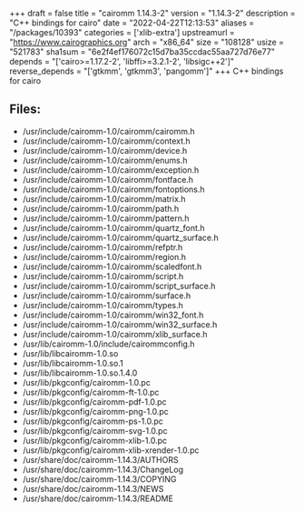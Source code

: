 +++
draft = false
title = "cairomm 1.14.3-2"
version = "1.14.3-2"
description = "C++ bindings for cairo"
date = "2022-04-22T12:13:53"
aliases = "/packages/10393"
categories = ['xlib-extra']
upstreamurl = "https://www.cairographics.org"
arch = "x86_64"
size = "108128"
usize = "521783"
sha1sum = "6e2f4ef176072c15d7ba35ccdac55aa727d76e77"
depends = "['cairo>=1.17.2-2', 'libffi>=3.2.1-2', 'libsigc++2']"
reverse_depends = "['gtkmm', 'gtkmm3', 'pangomm']"
+++
C++ bindings for cairo

## Files: 
* /usr/include/cairomm-1.0/cairomm/cairomm.h
* /usr/include/cairomm-1.0/cairomm/context.h
* /usr/include/cairomm-1.0/cairomm/device.h
* /usr/include/cairomm-1.0/cairomm/enums.h
* /usr/include/cairomm-1.0/cairomm/exception.h
* /usr/include/cairomm-1.0/cairomm/fontface.h
* /usr/include/cairomm-1.0/cairomm/fontoptions.h
* /usr/include/cairomm-1.0/cairomm/matrix.h
* /usr/include/cairomm-1.0/cairomm/path.h
* /usr/include/cairomm-1.0/cairomm/pattern.h
* /usr/include/cairomm-1.0/cairomm/quartz_font.h
* /usr/include/cairomm-1.0/cairomm/quartz_surface.h
* /usr/include/cairomm-1.0/cairomm/refptr.h
* /usr/include/cairomm-1.0/cairomm/region.h
* /usr/include/cairomm-1.0/cairomm/scaledfont.h
* /usr/include/cairomm-1.0/cairomm/script.h
* /usr/include/cairomm-1.0/cairomm/script_surface.h
* /usr/include/cairomm-1.0/cairomm/surface.h
* /usr/include/cairomm-1.0/cairomm/types.h
* /usr/include/cairomm-1.0/cairomm/win32_font.h
* /usr/include/cairomm-1.0/cairomm/win32_surface.h
* /usr/include/cairomm-1.0/cairomm/xlib_surface.h
* /usr/lib/cairomm-1.0/include/cairommconfig.h
* /usr/lib/libcairomm-1.0.so
* /usr/lib/libcairomm-1.0.so.1
* /usr/lib/libcairomm-1.0.so.1.4.0
* /usr/lib/pkgconfig/cairomm-1.0.pc
* /usr/lib/pkgconfig/cairomm-ft-1.0.pc
* /usr/lib/pkgconfig/cairomm-pdf-1.0.pc
* /usr/lib/pkgconfig/cairomm-png-1.0.pc
* /usr/lib/pkgconfig/cairomm-ps-1.0.pc
* /usr/lib/pkgconfig/cairomm-svg-1.0.pc
* /usr/lib/pkgconfig/cairomm-xlib-1.0.pc
* /usr/lib/pkgconfig/cairomm-xlib-xrender-1.0.pc
* /usr/share/doc/cairomm-1.14.3/AUTHORS
* /usr/share/doc/cairomm-1.14.3/ChangeLog
* /usr/share/doc/cairomm-1.14.3/COPYING
* /usr/share/doc/cairomm-1.14.3/NEWS
* /usr/share/doc/cairomm-1.14.3/README
